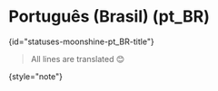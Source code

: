 # Português (Brasil) (pt_BR)
{id="statuses-moonshine-pt_BR-title"}



> All lines are translated 😊
>
{style="note"}
